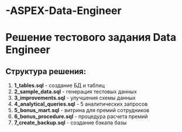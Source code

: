 # -ASPEX-Data-Engineer
# Решение тестового задания Data Engineer

## Структура решения:

1. **1_tables.sql** - создание БД и таблиц
2. **2_sample_data.sql** - генерация тестовых данных  
3. **3_improvements.sql** - улучшения схемы данных
4. **4_analytical_queries.sql** - 5 аналитических запросов
5. **5_bonus_mart.sql** - витрина для премий сотрудников
6. **6_bonus_procedure.sql** - процедура расчета премий
7. **7_create_backup.sql** - создание бэкапа базы
